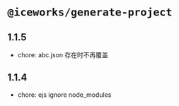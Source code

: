 # `@iceworks/generate-project`

## 1.1.5

- chore: abc.json 存在时不再覆盖

## 1.1.4

- chore: ejs ignore node_modules
